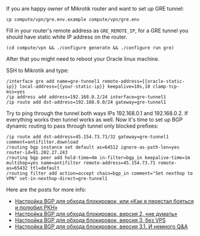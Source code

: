 If you are happy owner of Mikrotik router and want to set up GRE tunnel:

```shell
cp compute/vpn/gre.env.example compute/vpn/gre.env
```

Fill in your router's remote address as `GRE_REMOTE_IP`, for a GRE tunnel you should have static white IP address on the
router.

```shell
(cd compute/vpn && ./configure generate && ./configure run gre)
```

After that you might need to reboot your Oracle linux machine.

SSH to Mikrotik and type:

```shell
/interface gre add name=gre-tunnel1 remote-address={{oracle-static-ip}} local-address={{your-static-ip}} keepalive=10s,10 clamp-tcp-mss=yes
/ip address add address=192.168.0.2/24 interface=gre-tunnel1
/ip route add dst-address=192.168.0.0/24 gateway=gre-tunnel1
```

Try to ping through the tunnel both ways IPs 192.168.0.1 and 192.168.0.2. If everything works then tunnel works as well.
Now it's time to set up BGP dynamic routing to pass through tunnel only blocked prefixes:

```shell
/ip route add dst-address=45.154.73.71/32 gateway=gre-tunnel1 comment=antifilter.download
/routing bgp instance set default as=64512 ignore-as-path-len=yes router-id=91.202.27.243
/routing bgp peer add hold-time=4m in-filter=bgp_in keepalive-time=1m multihop=yes name=antifilter remote-address=45.154.73.71 remote-as=65432 ttl=default
/routing filter add action=accept chain=bgp_in comment="Set nexthop to VPN" set-in-nexthop-direct=gre-tunnel1
```

Here are the posts for more info:
* [Настройка BGP для обхода блокировок, или «Как я перестал бояться и полюбил РКН»](https://habr.com/ru/post/354282/)
* [Настройка BGP для обхода блокировок, версия 2, «не думать»](https://habr.com/ru/post/359268/)
* [Настройка BGP для обхода блокировок, версия 3, без VPS](https://habr.com/ru/post/413049/)
* [Настройка BGP для обхода блокировок, версия 3.1. И немного Q&A](https://habr.com/ru/post/549282/)
